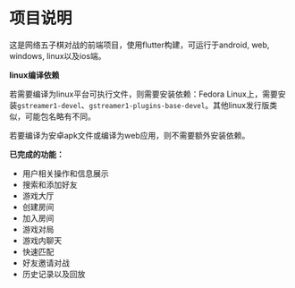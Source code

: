 # 项目说明

这是网络五子棋对战的前端项目，使用flutter构建，可运行于android, web, windows, linux以及ios端。

**linux编译依赖**

若需要编译为linux平台可执行文件，则需要安装依赖：Fedora Linux上，需要安装```gstreamer1-devel```、```gstreamer1-plugins-base-devel```。其他linux发行版类似，可能包名略有不同。

若要编译为安卓apk文件或编译为web应用，则不需要额外安装依赖。


**已完成的功能：**

- 用户相关操作和信息展示
- 搜索和添加好友
- 游戏大厅
- 创建房间
- 加入房间
- 游戏对局
- 游戏内聊天
- 快速匹配
- 好友邀请对战
- 历史记录以及回放